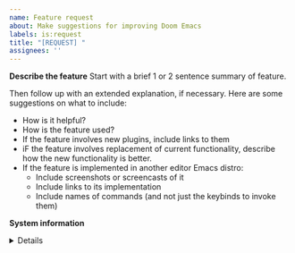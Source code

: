 ```yaml
---
name: Feature request
about: Make suggestions for improving Doom Emacs
labels: is:request
title: "[REQUEST] "
assignees: ''
---
```


**Describe the feature**
Start with a brief 1 or 2 sentence summary of feature.

Then follow up with an extended explanation, if necessary. Here are some
suggestions on what to include:
- How is it helpful?
- How is the feature used?
- If the feature involves new plugins, include links to them
- iF the feature involves replacement of current functionality, describe how the
  new functionality is better.
- If the feature is implemented in another editor Emacs distro:
  - Include screenshots or screencasts of it
  - Include links to its implementation
  - Include names of commands (and not just the keybinds to invoke them)


**System information**
<details><pre>
Include the output of `M-x doom/info` or `~/.emacs.d/bin/doom info` here.
</pre></details>
